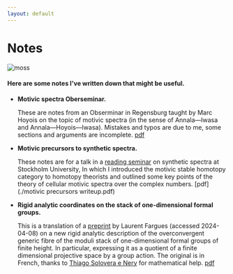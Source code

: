 ```yaml
---
layout: default
---
```


# Notes

![moss](6077.jpg)

#### Here are some notes I've written down that might be useful.

- **Motivic spectra Oberseminar.**

  These are notes from an Obserminar in Regensburg taught by Marc Hoyois on the topic of motivic spectra (in the sense of Annala—Iwasa and Annala—Hoyois—Iwasa). Mistakes and typos are due to me, some sections and arguments are incomplete. [pdf](./Motivic_Spectra_notes.pdf)
- **Motivic precursors to synthetic spectra.**

  These notes are for a talk in a [reading seminar](https://sites.google.com/view/synthetic-spectra-seminar/) on synthetic spectra at Stockholm University,   In which I introduced the motivic stable homotopy category to homotopy theorists and outlined some key points of the theory of cellular motivic spectra     over the complex numbers. [pdf](./motivic precursors writeup.pdf)

- **Rigid analytic coordinates on the stack of one-dimensional formal groups.**

  This is a translation of a [preprint](https://webusers.imj-prg.fr/~laurent.fargues/Chromatique.pdf) by Laurent Fargues (accessed 2024-04-08) on a new rigid analytic description of the overconvergent generic fibre of the moduli stack of one-dimensional formal groups of finite height. In particular, expressing it as a quotient of a finite dimensional projective space by a group action. The original is in French, thanks to [Thiago Solovera e Nery](https://www.esaga.uni-due.de/thiago.solovera-e-nery/) for mathematical help. [pdf](./Fargues_chromatic_translation.pdf)
   
  
